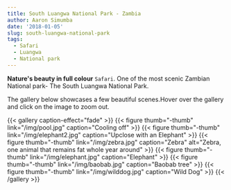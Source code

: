 ```yaml
---
title: South Luangwa National Park - Zambia
author: Aaron Simumba
date: '2018-01-05'
slug: south-luangwa-national-park
tags:
  - Safari
  - Luangwa
  - National park
---
```


**Nature's beauty in full colour** `Safari`.
One of the most scenic Zambian National park- The South Luangwa National Park.

The gallery below showcases a few beautiful scenes.Hover over the gallery and click on the image to zoom out.


{{< gallery caption-effect="fade" >}}
  {{< figure thumb="-thumb" link="/img/pool.jpg" caption="Cooling off" >}}
  {{< figure thumb="-thumb" link="/img/elephant2.jpg" caption="Upclose with an Elephant" >}}
  {{< figure thumb="-thumb" link="/img/zebra.jpg" caption="Zebra" alt="Zebra, one animal that remains fat whole year around" >}}
  {{< figure thumb="-thumb" link="/img/elephant.jpg" caption="Elephant" >}}
  {{< figure thumb="-thumb" link="/img/baobab.jpg" caption="Baobab tree" >}}
  {{< figure thumb="-thumb" link="/img/wilddog.jpg" caption="Wild Dog" >}}
{{< /gallery >}}

<!--more-->

